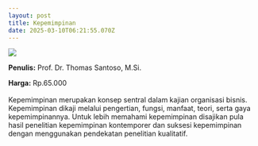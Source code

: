 ```yaml
---
layout: post
title: Kepemimpinan
date: 2025-03-10T06:21:55.070Z
---
```

![](/images/uploads/screenshot-2025-03-10-132007.jpg)

**P﻿enulis:** Prof. Dr. Thomas Santoso, M.Si.

**Harga:** Rp.65.000\
\
Kepemimpinan merupakan konsep sentral dalam kajian organisasi bisnis. Kepemimpinan dikaji melalui pengertian, fungsi, manfaat, teori, serta gaya kepemimpinannya. Untuk lebih memahami kepemimpinan disajikan pula hasil penelitian kepemimpinan kontemporer dan suksesi kepemimpinan dengan menggunakan pendekatan penelitian kualitatif.
